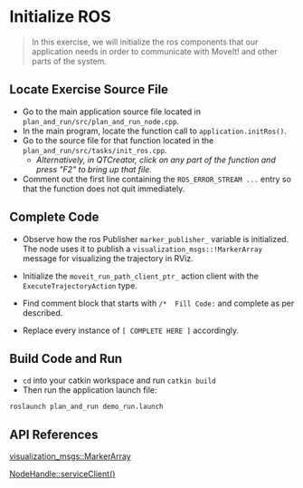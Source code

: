# Initialize ROS
>In this exercise, we will initialize the ros components that our application needs in order to communicate with MoveIt! and other parts of the system.

## Locate Exercise Source File

  * Go to the main application source file located in `plan_and_run/src/plan_and_run_node.cpp`.
  * In the main program, locate the function call to `application.initRos()`. 
  * Go to the source file for that function located in the `plan_and_run/src/tasks/init_ros.cpp`.
     * _Alternatively, in QTCreator, click on any part of the function and press "F2" to bring up that file._
  * Comment out the first line containing the `ROS_ERROR_STREAM ...` entry so that the function does not quit immediately.

## Complete Code

 * Observe how the ros Publisher `marker_publisher_` variable is initialized. The node uses it to publish a `visualization_msgs::!MarkerArray` message for visualizing the trajectory in RViz.
 * Initialize the `moveit_run_path_client_ptr_` action client with the `ExecuteTrajectoryAction`  type.

 * Find comment block that starts with `/*  Fill Code:` and complete as per described.

 * Replace every instance of `[ COMPLETE HERE ]` accordingly.

## Build Code and Run

 * `cd` into your catkin workspace and run `catkin build`
 * Then run the application launch file:
```
roslaunch plan_and_run demo_run.launch
```


## API References

[visualization_msgs::MarkerArray](http://docs.ros.org/api/visualization_msgs/html/msg/MarkerArray.html)

[NodeHandle::serviceClient()](http://docs.ros.org/melodic/api/roscpp/html/classros_1_1NodeHandle.html#a183d4cba0ea5c78f075304b91e07cc61)
